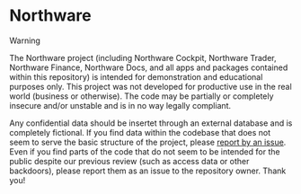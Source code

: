 # Northware

> [!WARNING]
> The Northware project (including Northware Cockpit, Northware Trader, Northware Finance, Northware Docs, and all apps and packages contained within this repository) is intended for demonstration and educational purposes only. This project was not developed for productive use in the real world (business or otherwise). The code may be partially or completely insecure and/or unstable and is in no way legally compliant.
>
> Any confidential data should be insertet through an external database and is completely fictional. If you find data within the codebase that does not seem to serve the basic structure of the project, please [report by an issue](https://github.com/ncs-northware/northware/issues/new). Even if you find parts of the code that do not seem to be intended for the public despite our previous review (such as access data or other backdoors), please report them as an issue to the repository owner. Thank you!
